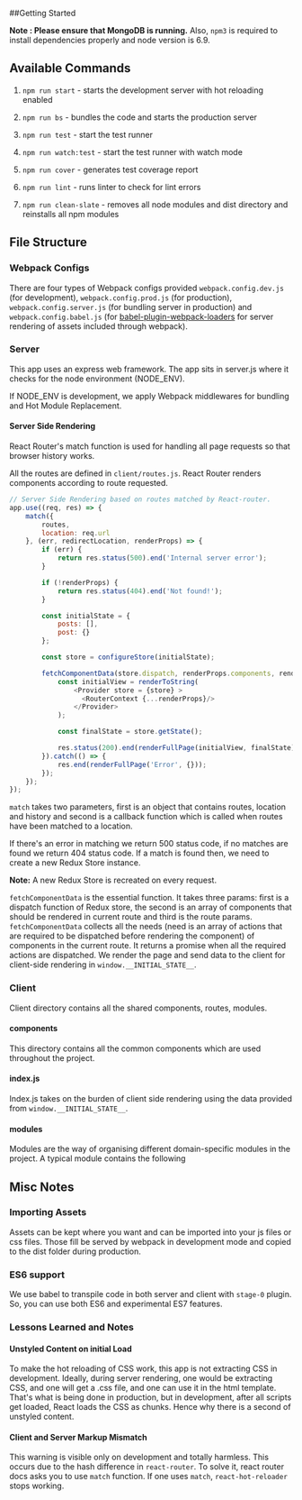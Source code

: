 ##Getting Started

**Note : Please ensure that MongoDB is running.** Also, `npm3` is required to install dependencies properly and node version is 6.9.

## Available Commands

1. `npm run start` - starts the development server with hot reloading enabled

2. `npm run bs` - bundles the code and starts the production server

3. `npm run test` - start the test runner

4. `npm run watch:test` - start the test runner with watch mode

5. `npm run cover` - generates test coverage report

6. `npm run lint` - runs linter to check for lint errors

7. `npm run clean-slate` - removes all node modules and dist directory and reinstalls all npm modules

## File Structure

### Webpack Configs

There are four types of Webpack configs provided `webpack.config.dev.js` (for development), `webpack.config.prod.js` (for production), `webpack.config.server.js` (for bundling server in production) and `webpack.config.babel.js` (for [babel-plugin-webpack-loaders](https://github.com/istarkov/babel-plugin-webpack-loaders) for server rendering of assets included through webpack).


### Server

This app uses an express web framework. The app sits in server.js where it checks for the node environment (NODE_ENV).

If NODE_ENV is development, we apply Webpack middlewares for bundling and Hot Module Replacement.

#### Server Side Rendering

React Router's match function is used for handling all page requests so that browser history works.

All the routes are defined in `client/routes.js`. React Router renders components according to route requested.

```js
// Server Side Rendering based on routes matched by React-router.
app.use((req, res) => {
    match({
        routes,
        location: req.url
    }, (err, redirectLocation, renderProps) => {
        if (err) {
            return res.status(500).end('Internal server error');
        }

        if (!renderProps) {
            return res.status(404).end('Not found!');
        }

        const initialState = {
            posts: [],
            post: {}
        };

        const store = configureStore(initialState);

        fetchComponentData(store.dispatch, renderProps.components, renderProps.params).then(() => {
            const initialView = renderToString(
                <Provider store = {store} >
                  <RouterContext {...renderProps}/>
                </Provider>
            );

            const finalState = store.getState();

            res.status(200).end(renderFullPage(initialView, finalState));
        }).catch(() => {
            res.end(renderFullPage('Error', {}));
        });
    });
});
```

`match` takes two parameters, first is an object that contains routes, location and history and second is a callback function which is called when routes have been matched to a location.

If there's an error in matching we return 500 status code, if no matches are found we return 404 status code. If a match is found then, we need to create a new Redux Store instance.

**Note:** A new Redux Store is recreated on every request.

`fetchComponentData` is the essential function. It takes three params: first is a dispatch function of Redux store, the second is an array of components that should be rendered in current route and third is the route params. `fetchComponentData` collects all the needs (need is an array of actions that are required to be dispatched before rendering the component) of components in the current route. It returns a promise when all the required actions are dispatched. We render the page and send data to the client for client-side rendering in `window.__INITIAL_STATE__`.

### Client

Client directory contains all the shared components, routes, modules.

#### components
This directory contains all the common components which are used throughout the project.

#### index.js
Index.js takes on the burden of client side rendering using the data provided from `window.__INITIAL_STATE__`.

#### modules
Modules are the way of organising different domain-specific modules in the project. A typical module contains the following

## Misc Notes

### Importing Assets
Assets can be kept where you want and can be imported into your js files or css files. Those fill be served by webpack in development mode and copied to the dist folder during production.

### ES6 support
We use babel to transpile code in both server and client with `stage-0` plugin. So, you can use both ES6 and experimental ES7 features.

### Lessons Learned and Notes

#### Unstyled Content on initial Load
To make the hot reloading of CSS work, this app is not extracting CSS in development. Ideally, during server rendering, one would be extracting CSS, and one will get a .css file, and one can use it in the html template. That's what is being done in production, but in development, after all scripts get loaded, React loads the CSS as chunks. Hence why there is a second of unstyled content.

#### Client and Server Markup Mismatch
This warning is visible only on development and totally harmless. This occurs due to the hash difference in `react-router`. To solve it, react router docs asks you to use `match` function. If one uses `match`, `react-hot-reloader` stops working.
